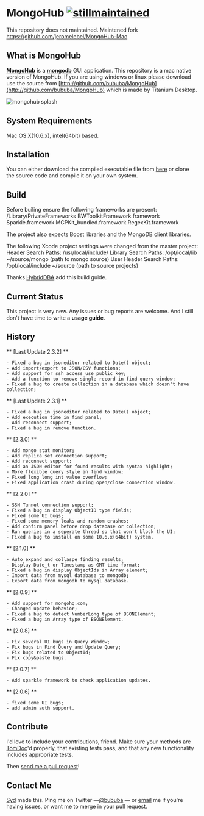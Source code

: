 # MongoHub [![stillmaintained](http://stillmaintained.com/bububa/MongoHub-Mac.png)](http://stillmaintained.com/bububa/MongoHub-Mac)
This repository does not maintained. Maintened fork https://github.com/jeromelebel/MongoHub-Mac

## What is MongoHub
**[MongoHub](http://mongohub.todayclose.com/)** is a **[mongodb](http://mongodb.org)** GUI application.
This repository is a mac native version of MongoHub. If you are using windows or linux please download use the source from [http://github.com/bububa/MongoHub](http://github.com/bububa/MongoHub) which is made by Titanium Desktop.

![mongohub splash](https://github.com/downloads/bububa/MongoHub-Mac/MongoHubWall.png)

## System Requirements

Mac OS X(10.6.x), intel(64bit) based.

## Installation

You can either download the compiled executable file from [here](https://github.com/downloads/bububa/MongoHub-Mac/MongoHub.zip) 
or clone the source code and compile it on your own system.

## Build

Before builing ensure the following frameworks are present:
	/Library/PrivateFrameworks
		BWToolkitFramework.framework
		Sparkle.framework
		MCPKit_bundled.framework
		RegexKit.framework

The project also expects Boost libraries and the MongoDB client libraries.

The following Xcode project settings were changed from the master project:
	Header Search Paths: /usr/local/include/
	Library Search Paths: /opt/local/lib ~/source/mongo (path to mongo source)
	User Header Search Paths: /opt/local/include ~/source (path to source projects)

Thanks [HybridDBA](https://github.com/HybridDBA) add this build guide.

## Current Status

This project is very new. Any issues or bug reports are welcome. And I still don't have time to write a **usage guide**.

## History

** [Last Update 2.3.2] **
	
	- Fixed a bug in jsoneditor related to Date() object;
	- Add import/export to JSON/CSV functions;
	- Add support for ssh access use public key;
	- Add a function to remove single record in find query window;
	- Fixed a bug to create collection in a database which doesn't have collection;
	
** [Last Update 2.3.1] **
	
	- Fixed a bug in jsoneditor related to Date() object;
	- Add execution time in find panel;
	- Add reconnect support;
	- Fixed a bug in remove function.

** [2.3.0] **
	
	- Add mongo stat monitor;
	- Add replica set connection support;
	- Add reconnect support;
	- Add an JSON editor for found results with syntax highlight;
	- More flexible query style in find window;
	- Fixed long long int value overflow;
	- Fixed application crash during open/close connection window.

** [2.2.0] **
	
	- SSH Tunnel connection support;
	- Fixed a bug in display ObjectID type fields;
	- Fixed some UI bugs;
	- Fixed some memory leaks and random crashes;
	- Add confirm panel before drop database or collection;
	- Run queries in a seperate thread so that won't block the UI;
	- Fixed a bug to install on some 10.6.x(64bit) system.

** [2.1.0] **
	
	- Auto expand and collaspe finding results;
	- Display Date_t or Timestamp as GMT time format;
	- Fixed a bug in display ObjectIds in Array element;
	- Import data from mysql database to mongodb;
	- Export data from mongodb to mysql database.

** [2.0.9] **
	
	- Add support for mongohq.com;
	- Changed update behavior;
	- Fixed a bug to detect NumberLong type of BSONElement;
	- Fixed a bug in Array type of BSONElement.

** [2.0.8] **
	
	- Fix several UI bugs in Query Window;
	- Fix bugs in Find Query and Update Query;
	- Fix bugs related to ObjectId;
	- Fix copy&paste bugs.

** [2.0.7] **
	
	- Add sparkle framework to check application updates.

** [2.0.6] **
	
	- fixed some UI bugs;
	- add admin auth support.

## Contribute

I'd love to include your contributions, friend. Make sure your methods are
[TomDoc](http://tomdoc.org)'d properly, that existing tests pass, and
that any new functionality includes appropriate tests.

Then [send me a pull request](https://github.com/bububa/MongoHub-Mac/pull/new/master)!

## Contact Me

[Syd](mailto:prof.syd.xu@gmail.com) made this. Ping me on Twitter —[@bububa](http://twitter.com/bububa) — or [email](mailto:prof.syd.xu@gmail.com) me if you're having issues, or want me to merge in your pull request.
